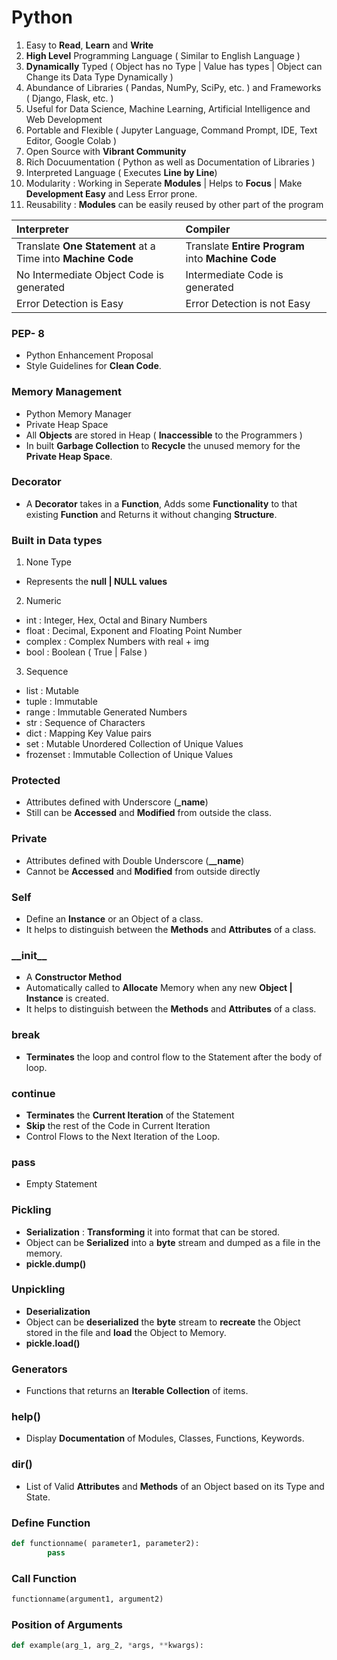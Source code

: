 # Python

1. Easy to **Read**, **Learn** and **Write**
2. **High Level** Programming Language ( Similar to English Language )
3. **Dynamically** Typed ( Object has no Type | Value has types | Object can Change its Data Type Dynamically )
4. Abundance of Libraries ( Pandas, NumPy, SciPy, etc. ) and Frameworks ( Django, Flask, etc. )
5. Useful for Data Science, Machine Learning, Artificial Intelligence and Web Development
6. Portable and Flexible ( Jupyter Language, Command Prompt, IDE, Text Editor, Google Colab )
7. Open Source with **Vibrant Community**
8. Rich Docuumentation ( Python as well as Documentation of Libraries )
9. Interpreted Language ( Executes **Line by Line**)
10. Modularity : Working in Seperate **Modules** | Helps to **Focus** | Make **Development Easy** and Less Error prone.
11. Reusability : **Modules** can be easily reused by other part of the program

| Interpreter                                                 | Compiler                                           |
| :---                                                        | :---                                               |
| Translate **One Statement** at a Time into **Machine Code** | Translate **Entire Program** into **Machine Code** |
| No Intermediate Object Code is generated                    | Intermediate Code is generated                     |
| Error Detection is Easy                                     | Error Detection is not Easy                        |

### PEP- 8
- Python Enhancement Proposal
- Style Guidelines for **Clean Code**.

### Memory Management 
- Python Memory Manager
- Private Heap Space
- All **Objects** are stored in Heap ( **Inaccessible** to the Programmers )
- In built **Garbage Collection** to **Recycle** the unused memory for the **Private Heap Space**.

### Decorator
- A **Decorator** takes in a **Function**, Adds some **Functionality** to that existing **Function** and Returns it without changing **Structure**.

### Built in Data types
1. None Type  
- Represents the **null | NULL values**

2. Numeric
- int : Integer, Hex, Octal and Binary Numbers 
- float : Decimal, Exponent and Floating Point Number
- complex : Complex Numbers with real + img
- bool : Boolean ( True | False )

3. Sequence
- list : Mutable
- tuple : Immutable
- range : Immutable Generated Numbers 
- str : Sequence of Characters
- dict : Mapping Key Value pairs
- set : Mutable Unordered Collection of Unique Values
- frozenset : Immutable Collection of Unique Values

### Protected 
- Attributes defined with Underscore (**\_name**)
- Still can be **Accessed** and **Modified** from outside the class.

### Private 
- Attributes defined with Double Underscore (**\_\_name**)
- Cannot be **Accessed** and **Modified** from outside directly

### Self
- Define an **Instance** or an Object of a class.
- It helps to distinguish between the **Methods** and **Attributes** of a class.

### \_\_init\_\_
- A **Constructor Method**
- Automatically called to **Allocate** Memory when any new **Object | Instance** is created.
- It helps to distinguish between the **Methods** and **Attributes** of a class.

### break
- **Terminates** the loop and control flow to the Statement after the body of loop.

### continue
- **Terminates** the **Current Iteration** of the Statement
- **Skip** the rest of the Code in Current Iteration
- Control Flows to the Next Iteration of the Loop.

### pass
- Empty Statement 

### Pickling
- **Serialization** : **Transforming** it into format that can be stored.
- Object can be **Serialized** into a **byte** stream and dumped as a file in the memory.
- **pickle.dump()**

### Unpickling
- **Deserialization**
- Object can be **deserialized** the **byte** stream to **recreate** the Object stored in the file and **load** the Object to Memory.
- **pickle.load()**

### Generators
- Functions that returns an **Iterable Collection** of items.

### help()
- Display **Documentation** of Modules, Classes, Functions, Keywords.

### dir()
- List of Valid **Attributes** and **Methods** of an Object based on its Type and State.

### Define Function

``` Python
def functionname( parameter1, parameter2):
        pass
```        

### Call Function

```Python
functionname(argument1, argument2)
```

### Position of Arguments

```Python
def example(arg_1, arg_2, *args, **kwargs):
```
